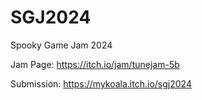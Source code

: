 # SGJ2024
Spooky Game Jam 2024

Jam Page: https://itch.io/jam/tunejam-5b

Submission: https://mykoala.itch.io/sgj2024
